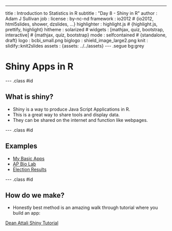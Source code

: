 ---
title       : Introduction to Statistics in R
subtitle    : "Day 8 - Shiny in R"
author      : Adam J Sullivan
job         : 
license     : by-nc-nd
framework   : io2012        # {io2012, html5slides, shower, dzslides, ...}
highlighter : highlight.js  # {highlight.js, prettify, highlight}
hitheme     : solarized      # 
widgets     : [mathjax, quiz, bootstrap, interactive]            # {mathjax, quiz, bootstrap}
mode        : selfcontained # {standalone, draft}
logo        : bcbi_small.png
biglogo     : shield_image_large2.png
knit        : slidify::knit2slides
assets      : {assets: ../../assets}
---  .segue bg:grey

# Shiny Apps in R

--- .class #id

## What is shiny?

- Shiny is a way to produce Java Script Applications in R. 
- This is a great way to share tools and display data. 
- They can be shared on the internet and function like webpages.


--- .class #id

## Examples

- [My Basic Apps](https://www.sullivanstatistics.com/shiny/)
- [AP Bio Lab](https://www.sullivanstatistics.com/shiny/KP/)
- [Election Results](https://www.sullivanstatistics.com/shiny/election/)

--- .class #id

## How do we make? 

- Honestly best method is an amazing walk through tutorial where you build an app:

[Dean Attali Shiny Tutorial](https://deanattali.com/blog/building-shiny-apps-tutorial/)
